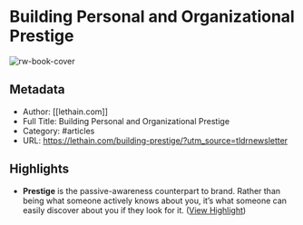 # Building Personal and Organizational Prestige

![rw-book-cover](https://lethain.com/static/author.png)

## Metadata
- Author: [[lethain.com]]
- Full Title: Building Personal and Organizational Prestige
- Category: #articles
- URL: https://lethain.com/building-prestige/?utm_source=tldrnewsletter

## Highlights
- **Prestige** is the passive-awareness counterpart to brand. Rather than being what someone actively knows about you, it’s what someone can easily discover about you if they look for it. ([View Highlight](https://read.readwise.io/read/01h51e31b5yc0b4jggms9hj4q0))
